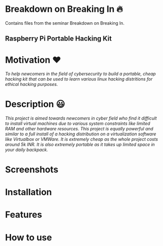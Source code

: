 # Breakdown on Breaking In :fire:
Contains files from the seminar Breakdown on Breaking In.

## Raspberry Pi Portable Hacking Kit

# Motivation :heart:
###### To help newcomers in the field of cybersecurity to build a portable, cheap hacking kit that can be used to learn various linux hacking distritions for ethical hacking purposes.

# Description :smiley:
###### This project is aimed towards newcomers in cyber field who find it difficult to install virtual machines due to various system constraints like limited RAM and other hardware resources. This project is equally powerful and similar to a full install of a hacking distribution on a virtualization software like Virtualbox or VMWare. It is extremely cheap as the whole project costs around 5k INR. It is also extremely portable as it takes up limited space in your daily backpack.

# Screenshots

# Installation


# Features

# How to use
